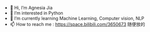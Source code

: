 - 👋 Hi, I’m Agnesia Jia
- 👀 I’m interested in Python
- 🌱 I’m currently learning Machine Learning, Computer vision, NLP
- 📫 How to reach me : https://space.bilibili.com/3650673 随便放的

<!---
zj71/zj71 is a ✨ special ✨ repository because its `README.md` (this file) appears on your GitHub profile.
You can click the Preview link to take a look at your changes.
--->
